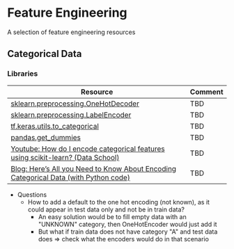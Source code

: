 # Feature Engineering
A selection of feature engineering resources

## Categorical Data

### Libraries

|Resource                                                                                                                                              | Comment     |
| ----------------------------------------------------------------------------------------------------------------------------------------------------  | ----------- |
| [sklearn.preprocessing.OneHotDecoder](https://scikit-learn.org/stable/modules/generated/sklearn.preprocessing.OneHotEncoder.html)                                                | TBD |
| [sklearn.preprocessing.LabelEncoder](https://scikit-learn.org/stable/modules/generated/sklearn.preprocessing.LabelEncoder.html)                                                | TBD |
| [tf.keras.utils.to_categorical](https://www.tensorflow.org/api_docs/python/tf/keras/utils/to_categorical)                                                | TBD |
| [pandas.get_dummies](https://pandas.pydata.org/docs/reference/api/pandas.get_dummies.html)            | TBD |
| [Youtube: How do I encode categorical features using scikit-learn? (Data School)](https://www.youtube.com/watch?v=irHhDMbw3xo)             | TBD|
| [Blog: Here’s All you Need to Know About Encoding Categorical Data (with Python code)](https://www.analyticsvidhya.com/blog/2020/08/types-of-categorical-data-encoding/) | TBD |

+ Questions
    + How to add a default to the one hot encoding (not known), as it could appear in test data only and not be in train data?
        + An easy solution would be to fill empty data with an "UNKNOWN" category, then OneHotEncoder would just add it
        + But what if train data does not have category "A" and test data does => check what the encoders would do in that scenario


